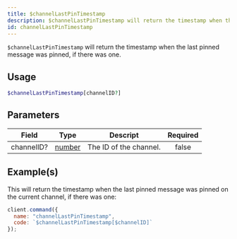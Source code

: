 ```yaml
---
title: $channelLastPinTimestamp
description: $channelLastPinTimestamp will return the timestamp when the last pinned message was pinned, if there was one.
id: channelLastPinTimestamp
---
```


`$channelLastPinTimestamp` will return the timestamp when the last pinned message was pinned, if there was one.

## Usage

```php
$channelLastPinTimestamp[channelID?]
```

## Parameters

| Field      | Type                                                                                              | Descript               | Required |
| ---------- | ------------------------------------------------------------------------------------------------- | ---------------------- | :------: |
| channelID? | [number](https://developer.mozilla.org/en-US/docs/Web/JavaScript/Reference/Global_Objects/Number) | The ID of the channel. |  false   |

## Example(s)

This will return the timestamp when the last pinned message was pinned on the current channel, if there was one:

```js
client.command({
  name: "channelLastPinTimestamp",
  code: `$channelLastPinTimestamp[$channelID]`
});
```